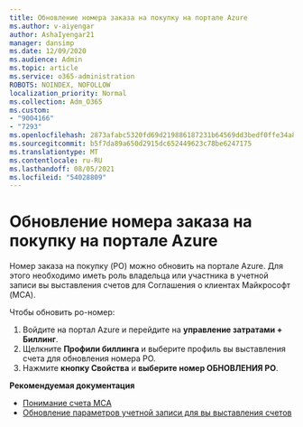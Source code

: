 ```yaml
---
title: Обновление номера заказа на покупку на портале Azure
ms.author: v-aiyengar
author: AshaIyengar21
manager: dansimp
ms.date: 12/09/2020
ms.audience: Admin
ms.topic: article
ms.service: o365-administration
ROBOTS: NOINDEX, NOFOLLOW
localization_priority: Normal
ms.collection: Adm_O365
ms.custom:
- "9004166"
- "7293"
ms.openlocfilehash: 2873afabc5320fd69d219886187231b64569dd3bedf0ffe34a8ed2485456f966
ms.sourcegitcommit: b5f7da89a650d2915dc652449623c78be6247175
ms.translationtype: MT
ms.contentlocale: ru-RU
ms.lasthandoff: 08/05/2021
ms.locfileid: "54028809"
---
```

# <a name="how-to-update-an-purchase-order-number-in-azure-portal"></a>Обновление номера заказа на покупку на портале Azure

Номер заказа на покупку (PO) можно обновить на портале Azure. Для этого необходимо иметь роль владельца или участника в учетной записи вы выставления счетов для Соглашения о клиентах Майкрософт (MCA). 

Чтобы обновить po-номер:
1. Войдите на портал Azure и перейдите на **управление затратами + Биллинг**.
1. Щелкните **Профили биллинга** и выберите профиль вы выставления счета для обновления номера PO.
1. Нажмите **кнопку Свойства** и **выберите номер ОБНОВЛЕНИЯ PO**. 

**Рекомендуемая документация**

- [Понимание счета MCA](https://docs.microsoft.com/azure/cost-management-billing/understand/mca-understand-your-invoice)
- [Обновление параметров учетной записи для вы выставления счетов](https://docs.microsoft.com/microsoft-store/update-microsoft-store-for-business-account-settings)  
